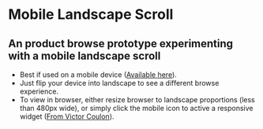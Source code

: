 # Mobile Landscape Scroll
## An product browse prototype experimenting with a mobile landscape scroll

- Best if used on a mobile device ([Available here](http://bberg11.github.com/LandscapeScroll/)).
- Just flip your device into landscape to see a different browse experience.
- To view in browser, either resize browser to landscape proportions (less than 480px wide), or simply click the mobile icon to active a responsive widget ([From Victor Coulon](http://responsive.victorcoulon.fr/)).